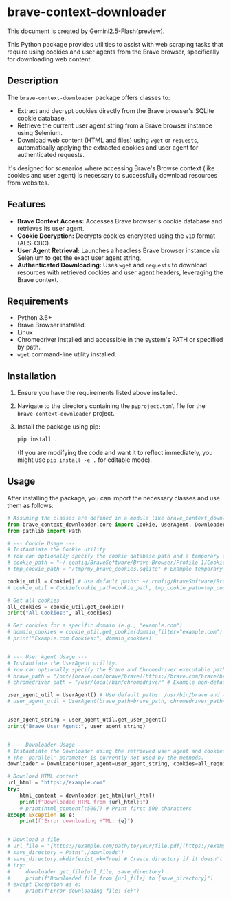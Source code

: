 # brave-context-downloader

This document is created by Gemini2.5-Flash(preview).

This Python package provides utilities to assist with web scraping tasks that require using cookies and user agents from the Brave browser, specifically for downloading web content.

## Description

The `brave-context-downloader` package offers classes to:
- Extract and decrypt cookies directly from the Brave browser's SQLite cookie database.
- Retrieve the current user agent string from a Brave browser instance using Selenium.
- Download web content (HTML and files) using `wget` or `requests`, automatically applying the extracted cookies and user agent for authenticated requests.

It's designed for scenarios where accessing Brave's Browse context (like cookies and user agent) is necessary to successfully download resources from websites.

## Features

- **Brave Context Access:** Accesses Brave browser's cookie database and retrieves its user agent.
- **Cookie Decryption:** Decrypts cookies encrypted using the `v10` format (AES-CBC).
- **User Agent Retrieval:** Launches a headless Brave browser instance via Selenium to get the exact user agent string.
- **Authenticated Downloading:** Uses `wget` and `requests` to download resources with retrieved cookies and user agent headers, leveraging the Brave context.

## Requirements

- Python 3.6+
- Brave Browser installed.
- Linux
- Chromedriver installed and accessible in the system's PATH or specified by path.
- `wget` command-line utility installed.

## Installation

1.  Ensure you have the requirements listed above installed.
2.  Navigate to the directory containing the `pyproject.toml` file for the `brave-context-downloader` project.
3.  Install the package using pip:

    ```bash
    pip install .
    ```

    (If you are modifying the code and want it to reflect immediately, you might use `pip install -e .` for editable mode).

## Usage

After installing the package, you can import the necessary classes and use them as follows:

```python
# Assuming the classes are defined in a module like brave_context_downloader/core.py
from brave_context_downloader.core import Cookie, UserAgent, Downloader
from pathlib import Path

# --- Cookie Usage ---
# Instantiate the Cookie utility.
# You can optionally specify the cookie database path and a temporary copy path.
# cookie_path = "~/.config/BraveSoftware/Brave-Browser/Profile 1/Cookies" # Example non-default path
# tmp_cookie_path = "/tmp/my_brave_cookies.sqlite" # Example temporary path

cookie_util = Cookie() # Use default paths: ~/.config/BraveSoftware/Brave-Browser/Default/Cookies and /tmp/brave_cookies.sqlite
# cookie_util = Cookie(cookie_path=cookie_path, tmp_cookie_path=tmp_cookie_path)

# Get all cookies
all_cookies = cookie_util.get_cookie()
print("All Cookies:", all_cookies)

# Get cookies for a specific domain (e.g., "example.com")
# domain_cookies = cookie_util.get_cookie(domain_filter="example.com")
# print("Example.com Cookies:", domain_cookies)


# --- User Agent Usage ---
# Instantiate the UserAgent utility.
# You can optionally specify the Brave and Chromedriver executable paths.
# brave_path = "/opt/[brave.com/brave/brave](https://brave.com/brave/brave)" # Example non-default path
# chromedriver_path = "/usr/local/bin/chromedriver" # Example non-default path

user_agent_util = UserAgent() # Use default paths: /usr/bin/brave and /usr/bin/chromedriver
# user_agent_util = UserAgent(brave_path=brave_path, chromedriver_path=chromedriver_path)


user_agent_string = user_agent_util.get_user_agent()
print("Brave User Agent:", user_agent_string)


# --- Downloader Usage ---
# Instantiate the Downloader using the retrieved user agent and cookies (the Brave context).
# The 'parallel' parameter is currently not used by the methods.
downloader = Downloader(user_agent=user_agent_string, cookies=all_required_cookies, parallel=1)

# Download HTML content
url_html = "https://example.com"
try:
    html_content = downloader.get_html(url_html)
    print(f"Downloaded HTML from {url_html}:")
    # print(html_content[:500]) # Print first 500 characters
except Exception as e:
    print(f"Error downloading HTML: {e}")


# Download a file
# url_file = "[https://example.com/path/to/your/file.pdf](https://example.com/path/to/your/file.pdf)"
# save_directory = Path("./downloads")
# save_directory.mkdir(exist_ok=True) # Create directory if it doesn't exist
# try:
#     downloader.get_file(url_file, save_directory)
#     print(f"Downloaded file from {url_file} to {save_directory}")
# except Exception as e:
#     print(f"Error downloading file: {e}")
```
